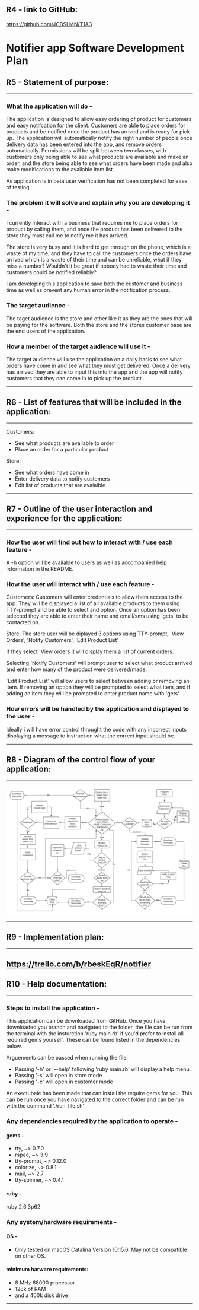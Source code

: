 ## R4 - link to GitHub:
https://github.com/JCBSLMN/T1A3

# Notifier app Software Development Plan
## R5 - Statement of purpose:
---
### What the application will do -
The application is designed to allow easy ordering of product for customers and easy notifcation for the client. Customers are able to place orders for products and be notified once the product has arrived and is ready for pick up. The application will automatically notify the right number of people once delivery data has been entered into the app, and remove orders automatically. Permissions will be split between two classes, with customers only being able to see what products are available and make an order, and the store being able to see what orders have been made and also make modifications to the available item list.

As application is in beta user verification has not been completed for ease of testing.

### The problem it will solve and explain why you are developing it -
I currently interact with a business that requires me to place orders for product by calling them, and once the product has been delivered to the store they must call me to notify me it has arrived. 

The store is very busy and it is hard to get through on the phone, which is a waste of my time, and they have to call the customers once the orders have arrived which is a waste of their time and can be unreliable, what if they miss a number? Wouldn't it be great if nobody had to waste their time and customers could be notified reliably?

I am developing this application to save both the customer and business time as well as prevent any human error in the notification process. 

### The target audience -
The taget audience is the store and other like it as they are the ones that will be paying for the software. Both the store and the stores customer base are the end users of the application.

### How a member of the target audience will use it -
The target audience will use the application on a daily basis to see what orders have come in and see what they must get delivered. Once a delivery has arrived they are able to input this into the app and the app will notify customers that they can come in to pick up the product.

---
## R6 - List of features that will be included in the application:
---

Customers:
- See what products are available to order
- Place an order for a particular product

Store:
- See what orders have come in
- Enter delivery data to notify customers
- Edit list of products that are avaialble
---
## R7 - Outline of the user interaction and experience for the application:
---
### How the user will find out how to interact with / use each feature -
A -h option will be available to users as well as accompanied help information in the README. 

### How the user will interact with / use each feature -
Customers:
Customers will enter credentials to allow them access to the app. They will be displayed a list of all available products to them using TTY-prompt and be able to select and option. Once an option has been selected they are able to enter their name and email/sms using 'gets' to be contacted on.

Store:
The store user will be diplayed 3 options using TTY-prompt, 'View Orders', 'Notify Customers', 'Edit Product List'

If they select 'View orders it will display them a list of current orders.

Selecting 'Notify Customers' will prompt user to select what product arrived and enter how many of the product were delivered/made.

'Edit Product List' will allow users to select between adding or removing an item. If removing an option they will be prompted to select what item, and if adding an item they will be prompted to enter product name with 'gets'

### How errors will be handled by the application and displayed to the user -
Ideally i will have error control throught the code with any incorrect inputs displaying a message to instruct on what the correct input should be.


---
## R8 - Diagram of the control flow of your application:
---
![alt text](docs/flow_chart.jpeg "Title")

---
## R9 - Implementation plan:
---
https://trello.com/b/rbeskEqR/notifier
---
## R10 - Help documentation:
---
### Steps to install the application -
This application can be downloaded from GitHub. Once you have downloaded you branch and navigated to the folder, the file can be run from the terminal with the insturction 'ruby main.rb' if you'd prefer to install all required gems yourself. These can be found listed in the dependencies below.

Arguements can be passed when running the file:
- Passing '-h' or '--help' following 'ruby main.rb' will display a help menu.
- Passing '-s' will open in store mode
- Passing '-c' will open in customer mode

An exectubale has been made that can install the require gems for you. This can be run once you have navigated to the correct folder and can be run with the command './run_file.sh'


### Any dependencies required by the application to operate -
#### gems -
- tty, ~> 0.7.0
- rspec, ~> 3.9
- tty-prompt, ~> 0.12.0
- colorize, ~> 0.8.1
- mail, ~> 2.7
- tty-spinner, ~> 0.4.1

#### ruby -
ruby 2.6.3p62

### Any system/hardware requirements -
#### OS - 
- Only tested on macOS Catalina Version 10.15.6. May not be compatible on other OS.

#### minimum harware requirements:
- 8 MHz 68000 processor 
- 128k of RAM 
- and a 400k disk drive
---